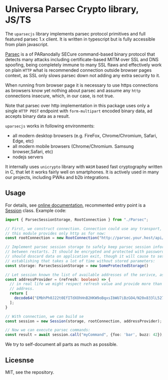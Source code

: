# Universa Parsec Crypto library, JS/TS

The `uparsecjs` library implements parsec protocol primitives and full
featured parsec 1.x client. It is written in typescript but is fully accessible from
plain javascript.

[Parsec](https://kb.universablockchain.com/parsec_1_specifications/303#) is a
of PARanodally SECure command-based binary protocol that detects many attacks 
including certificate-based MITM over SSL and DNS spoofing, being completely immune to many SSL flaws and 
effectively work on plain `HTTP` what is recommended connection outside browser 
pages context, as SSL only slows parsec down not adding any extra security to it.

When running from browser page it is necessary to use https connections as browsers
know yet nothing about parsec and assume any `http` connections insecure, which,
in our case, is not true.

Note that parsec over http implementation in this package uses only a single 
`HTTP POST` endpoint with `form-multipart` encoded binary data, ad accepts binary
data as a result.

`uparsecjs` works in following environments:

- all modern desktop browsers (e.g. FireFox, Chrome/Chromium, Safari, Edge, etc)
- all modern mobile browsers (Chrome/Chromium. Samsung browser,Safari, etc)
- nodejs servers

It internally uses `unicrypto` library with `WASM` based fast cryptography written
in C, that let it works fairly well on smartphones. It is actively used in many
our projects, including PWAs and b2b integrations.

## Usage

For details, see [online documentation](https://kb.universablockchain.com/system/static/uparsecjs/index.html), 
recommented entry point is a [Session](https://kb.universablockchain.com/system/static/uparsecjs/classes/_parsecsession_.session.html)
class. Example code:

~~~ts
import { ParsecSessionStorage, RootConnection } from "./Parsec";

// First, we construct connection. Connection could use any transport, but
// this module provides only http as for now:
const rootConnection = new RootConnection("http://parsec.your.host/api/p1");

// Implement parsec session storage to safely keep parsec session information
// between restarts. It should be encrypted and protected with password, or
// should doscard data on application exit, though it will cause to session re-
// establishing that takes a lot of time without stored parameters:
const storage: ParsecSessionStorage = new SomeProtectedStorage()

// Let session known the list of available addresses of the serivce, as for 1.1:
const addressProvider = (refresh: boolean) => {
  // in real life we might respect refresh value and provide more than one 
  // address.
  return [
    decode64("EMbhPh0J22t0EfITdXOhHnB2HKW9oBqxsIbWU7iBzGO4/N20x833lL527PBvV/ZSUnROnqs=")
  ];
}

// With connection, we can build se 
const session = new Session(storage, rootConnection, addressProvider);

// Now we can execute parsec commands:
const result = await session.call("myCommand", {foo: 'bar', buzz: 42});
~~~

We try to self-document all parts as much as possible.

## Licesnse 

MIT, see the repository.